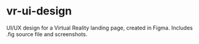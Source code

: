 # vr-ui-design
UI/UX design for a Virtual Reality landing page, created in Figma. Includes .fig source file and screenshots.
